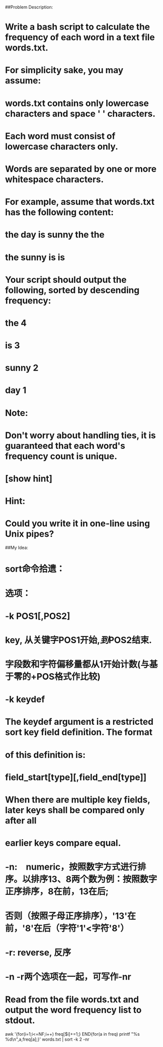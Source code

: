 ##Problem Description:
# Write a bash script to calculate the frequency of each word in a text file words.txt.
# 
# For simplicity sake, you may assume:
# 
# words.txt contains only lowercase characters and space ' ' characters.
# Each word must consist of lowercase characters only.
# Words are separated by one or more whitespace characters.
# For example, assume that words.txt has the following content:
# 
# the day is sunny the the
# the sunny is is
# Your script should output the following, sorted by descending frequency:
# the 4
# is 3
# sunny 2
# day 1
# Note:
# Don't worry about handling ties, it is guaranteed that each word's frequency count is unique.
# 
# [show hint]
# 
# Hint:
# Could you write it in one-line using Unix pipes?

##My Idea: 
# sort命令拾遗：
# 选项：
# -k POS1[,POS2]
#              key, 从关键字POS1开始,*到*POS2结束.
#              字段数和字符偏移量都从1开始计数(与基于零的+POS格式作比较)
#       -k  keydef
#              The keydef argument is a restricted sort key field definition.  The format
#              of this definition is:

#              field_start[type][,field_end[type]]

#       When  there  are multiple key fields, later keys shall be compared only after all
#       earlier keys compare equal.

# -n:　numeric，按照数字方式进行排序。以排序13、8两个数为例：按照数字正序排序，8在前，13在后;
#       否则（按照子母正序排序），'13'在前，'8'在后（字符'1'<字符'8'）
# -r: reverse, 反序
# -n -r两个选项在一起，可写作-nr

# Read from the file words.txt and output the word frequency list to stdout.
awk '{for(i=1;i<=NF;i++) freq[$i]+=1;} END{for(a in freq) printf "%s %d\n",a,freq[a];}' words.txt | sort -k 2 -nr

